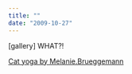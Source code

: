 ```yaml
---
title: ""
date: "2009-10-27"
---
```


\[gallery\] WHAT?!

[Cat yoga by Melanie.Brueggemann](http://pixdaus.com/single.php?id=200127)
